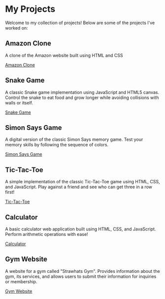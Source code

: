# My Projects

Welcome to my collection of projects! Below are some of the projects I've worked on:

## Amazon Clone
A clone of the Amazon website built using HTML and CSS

[Amazon Clone](https://github.com/itsdhruvrpandey01/Projects/tree/main/AmazonClone)

## Snake Game
A classic Snake game implementation using JavaScript and HTML5 canvas. Control the snake to eat food and grow longer while avoiding collisions with walls or itself.

[Snake Game](https://github.com/itsdhruvrpandey01/Projects/tree/main/SnakeGame)

## Simon Says Game
A digital version of the classic Simon Says memory game. Test your memory skills by following the sequence of colors.

[Simon Says Game](https://github.com/itsdhruvrpandey01/Projects/tree/main/SimonSaysGame)

## Tic-Tac-Toe
A simple implementation of the classic Tic-Tac-Toe game using HTML, CSS, and JavaScript. Play against a friend and see who can get three in a row first!

[Tic-Tac-Toe](https://github.com/itsdhruvrpandey01/Projects/tree/main/TicTacToe)

## Calculator
A basic calculator web application built using HTML, CSS, and JavaScript. Perform arithmetic operations with ease!

[Calculator](https://github.com/itsdhruvrpandey01/Projects/tree/main/Calculator)

## Gym Website
A website for a gym called "Strawhats Gym". Provides information about the gym, its services, and allows users to submit their information for inquiries or membership.

[Gym Website](https://github.com/itsdhruvrpandey01/Projects/tree/main/GymWebsite)
